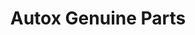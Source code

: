 ---
title: "Autox Genuine Parts"
url: /fraijanes/autox-genuine-parts/
shop: piezas de automóviles
---